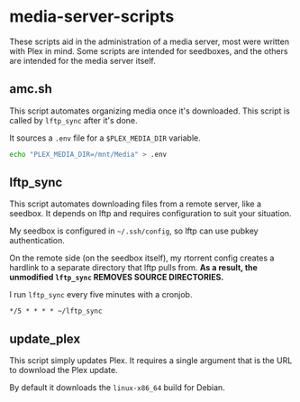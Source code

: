 # media-server-scripts

These scripts aid in the administration of a media server, most were
written with Plex in mind. Some scripts are intended for seedboxes, and
the others are intended for the media server itself.

## amc.sh

This script automates organizing media once it's downloaded. This script
is called by `lftp_sync` after it's done.

It sources a `.env` file for a `$PLEX_MEDIA_DIR` variable.

```bash
echo "PLEX_MEDIA_DIR=/mnt/Media" > .env
```

## lftp_sync

This script automates downloading files from a remote server, like a
seedbox. It depends on lftp and requires configuration to suit your
situation.

My seedbox is configured in `~/.ssh/config`, so lftp can use pubkey
authentication.

On the remote side (on the seedbox itself), my rtorrent config creates a
hardlink to a separate directory that lftp pulls from. **As a result,
the unmodified `lftp_sync` REMOVES SOURCE DIRECTORIES.**

I run `lftp_sync` every five minutes with a cronjob.

```text
*/5 * * * * ~/lftp_sync
```

## update_plex

This script simply updates Plex. It requires a single argument that is
the URL to download the Plex update.

By default it downloads the `linux-x86_64` build for Debian.

